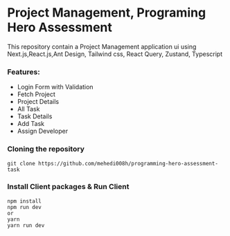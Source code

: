 # Project Management, Programing Hero Assessment

This repository contain a Project Management application ui using Next.js,React.js,Ant Design, Tailwind css, React Query, Zustand, Typescript

### Features:

-   Login Form with Validation
-   Fetch Project
-   Project Details
-   All Task
-   Task Details
-   Add Task
-   Assign Developer

### Cloning the repository

```
git clone https://github.com/mehedi008h/programming-hero-assessment-task
```

### Install Client packages & Run Client

```
npm install
npm run dev
or
yarn
yarn run dev
```
